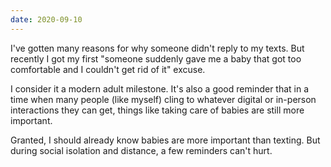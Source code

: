 ```yaml
---
date: 2020-09-10
---
```


I've gotten many reasons for why someone didn't reply to my texts. But recently I got my first "someone suddenly gave me a baby that got too comfortable and I couldn't get rid of it" excuse.

I consider it a modern adult milestone. It's also a good reminder that in a time when many people (like myself) cling to whatever digital or in-person interactions they can get, things like taking care of babies are still more important.

Granted, I should already know babies are more important than texting. But during social isolation and distance, a few reminders can't hurt.
